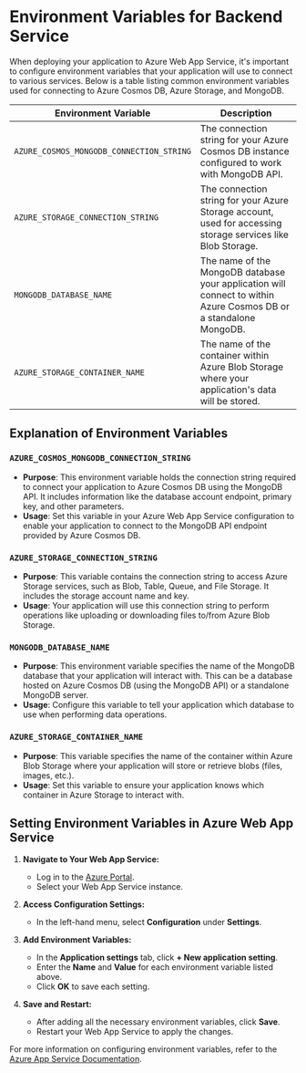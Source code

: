 # Environment Variables for Backend Service

When deploying your application to Azure Web App Service, it's important to configure environment variables that your application will use to connect to various services. Below is a table listing common environment variables used for connecting to Azure Cosmos DB, Azure Storage, and MongoDB.

| **Environment Variable**                     | **Description**                                                                                               |
|----------------------------------------------|---------------------------------------------------------------------------------------------------------------|
| `AZURE_COSMOS_MONGODB_CONNECTION_STRING`     | The connection string for your Azure Cosmos DB instance configured to work with MongoDB API.                   |
| `AZURE_STORAGE_CONNECTION_STRING`            | The connection string for your Azure Storage account, used for accessing storage services like Blob Storage.   |
| `MONGODB_DATABASE_NAME`                      | The name of the MongoDB database your application will connect to within Azure Cosmos DB or a standalone MongoDB.|
| `AZURE_STORAGE_CONTAINER_NAME`               | The name of the container within Azure Blob Storage where your application's data will be stored.              |

## Explanation of Environment Variables

### `AZURE_COSMOS_MONGODB_CONNECTION_STRING`
- **Purpose**: This environment variable holds the connection string required to connect your application to Azure Cosmos DB using the MongoDB API. It includes information like the database account endpoint, primary key, and other parameters.
- **Usage**: Set this variable in your Azure Web App Service configuration to enable your application to connect to the MongoDB API endpoint provided by Azure Cosmos DB.

### `AZURE_STORAGE_CONNECTION_STRING`
- **Purpose**: This variable contains the connection string to access Azure Storage services, such as Blob, Table, Queue, and File Storage. It includes the storage account name and key.
- **Usage**: Your application will use this connection string to perform operations like uploading or downloading files to/from Azure Blob Storage.

### `MONGODB_DATABASE_NAME`
- **Purpose**: This environment variable specifies the name of the MongoDB database that your application will interact with. This can be a database hosted on Azure Cosmos DB (using the MongoDB API) or a standalone MongoDB server.
- **Usage**: Configure this variable to tell your application which database to use when performing data operations.

### `AZURE_STORAGE_CONTAINER_NAME`
- **Purpose**: This variable specifies the name of the container within Azure Blob Storage where your application will store or retrieve blobs (files, images, etc.).
- **Usage**: Set this variable to ensure your application knows which container in Azure Storage to interact with.

## Setting Environment Variables in Azure Web App Service

1. **Navigate to Your Web App Service:**
    - Log in to the [Azure Portal](https://portal.azure.com).
    - Select your Web App Service instance.

2. **Access Configuration Settings:**
    - In the left-hand menu, select **Configuration** under **Settings**.

3. **Add Environment Variables:**
    - In the **Application settings** tab, click **+ New application setting**.
    - Enter the **Name** and **Value** for each environment variable listed above.
    - Click **OK** to save each setting.

4. **Save and Restart:**
    - After adding all the necessary environment variables, click **Save**.
    - Restart your Web App Service to apply the changes.

For more information on configuring environment variables, refer to the [Azure App Service Documentation](https://docs.microsoft.com/azure/app-service/configure-common).

